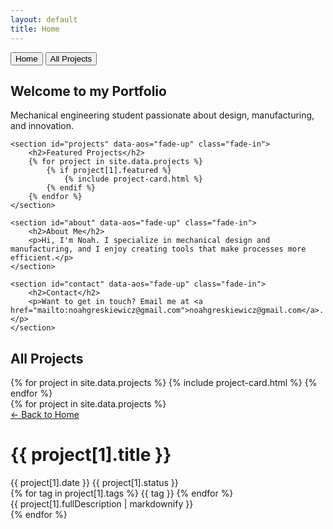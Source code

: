```yaml
---
layout: default
title: Home
---
```


<nav class="main-nav">
    <button class="nav-btn active" onclick="showSection('home')">Home</button>
    <button class="nav-btn" onclick="showSection('all-projects')">All Projects</button>
</nav>

<!-- HOME SECTION -->
<div id="home" class="section active">
    <section id="hero" data-aos="fade-up" class="fade-in">
        <h1>Welcome to my Portfolio</h1>
        <p>Mechanical engineering student passionate about design, manufacturing, and innovation.</p>
    </section>
    
    <section id="projects" data-aos="fade-up" class="fade-in">
        <h2>Featured Projects</h2>
        {% for project in site.data.projects %}
            {% if project[1].featured %}
                {% include project-card.html %}
            {% endif %}
        {% endfor %}
    </section>

    <section id="about" data-aos="fade-up" class="fade-in">
        <h2>About Me</h2>
        <p>Hi, I'm Noah. I specialize in mechanical design and manufacturing, and I enjoy creating tools that make processes more efficient.</p>
    </section>

    <section id="contact" data-aos="fade-up" class="fade-in">
        <h2>Contact</h2>
        <p>Want to get in touch? Email me at <a href="mailto:noahgreskiewicz@gmail.com">noahgreskiewicz@gmail.com</a>.</p>
    </section>
</div>

<!-- PROJECTS SECTION -->
<div id="all-projects" class="section">
    <section>
        <h2>All Projects</h2>
        {% for project in site.data.projects %}
            {% include project-card.html %}
        {% endfor %}
    </section>
</div>

<!-- PROJECT DETAIL VIEWS -->
<div id="project-details">
    {% for project in site.data.projects %}
    <div id="detail-{{ project[1].id }}" class="project-detail">
        <a href="#" class="back-btn" onclick="return goBack()">&larr; Back to Home</a>
        <div class="project-header">
            <h1>{{ project[1].title }}</h1>
            <div class="project-meta">
                <span>{{ project[1].date }}</span>
                <span>{{ project[1].status }}</span>
            </div>
            <div class="project-tags">
                {% for tag in project[1].tags %}
                <span class="project-tag">{{ tag }}</span>
                {% endfor %}
            </div>
        </div>
        <div class="project-content">
            {{ project[1].fullDescription | markdownify }}
        </div>
    </div>
    {% endfor %}
</div>